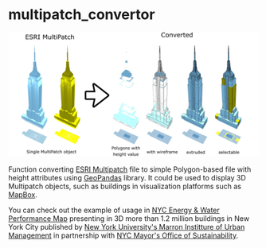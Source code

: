 # multipatch_convertor

![conversion workflow](workflow.jpg)

Function converting [ESRI Multipatch](https://support.esri.com/en/white-paper/1483) file to simple Polygon-based file with height attributes using [GeoPandas](http://geopandas.org/) library. It could be used to display 3D Multipatch objects, such as buildings in visualization platforms such as [MapBox](https://www.mapbox.com/).

You can check out the example of usage in [NYC Energy & Water Performance Map](https://energy.cusp.nyu.edu/) presenting in 3D more than 1.2 million buildings in New York City published by [New York University's Marron Institture of Urban Management](https://marroninstitute.nyu.edu/) in partnership with [NYC Mayor's Office of Sustainability](https://www1.nyc.gov/site/sustainability/index.page).
